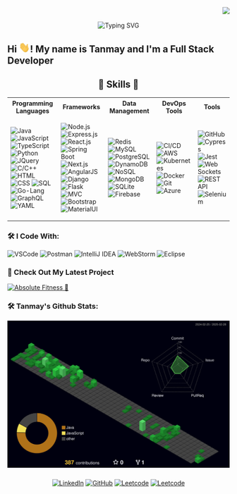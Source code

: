 <p align="right">
  <img src="https://komarev.com/ghpvc/?username=tanmay-kapoor&color=green">
</p>

<div align="center">
  <img src="https://readme-typing-svg.demolab.com?font=Fira+Code&pause=1000&color=F7B93E&center=true&vCenter=true&random=false&width=435&lines=Welcome+to+my+GitHub!;Full+Stack+Developer;Building+cool+things+with+code!" alt="Typing SVG" />
</div>



<h2 align="left">Hi <img src="https://raw.githubusercontent.com/ABSphreak/ABSphreak/master/gifs/Hi.gif" width="25px" />! My name is Tanmay and I'm a Full Stack Developer</h2>

<h2 align="center">🧠 Skills 🧠</h2>

<table>
<tr>
<th>Programming Languages</th>
<th>Frameworks</th>
<th>Data Management</th>
<th>DevOps Tools</th>
<th>Tools</th>
</tr>
<tr>
<td>

![Java](https://img.shields.io/badge/Java-%23ED8B00.svg?logo=openjdk&logoColor=white)
![JavaScript](https://img.shields.io/badge/-JavaScript-F7DF1E?style=flat&logo=javascript&logoColor=black)
![TypeScript](https://img.shields.io/badge/-TypeScript-007ACC?style=flat&logo=typescript&logoColor=white)
![Python](https://img.shields.io/badge/-Python-3776AB?style=flat&logo=Python&logoColor=white)
![JQuery](https://img.shields.io/badge/-jQuery-0769AD?style=flat&logo=jquery&logoColor=white)
![C/C++](https://img.shields.io/badge/-C%2FC%2B%2B-00599C?style=flat&logo=cplusplus&logoColor=white)
![HTML](https://img.shields.io/badge/-HTML-E34F26?style=flat&logo=html5&logoColor=white)
![CSS](https://img.shields.io/badge/-CSS-1572B6?style=flat&logo=css3&logoColor=white)
![SQL](https://img.shields.io/badge/-SQL-4479A1?style=flat&logo=MySQL&logoColor=white)
![Go-Lang](https://img.shields.io/badge/-Go-00ADD8?style=flat&logo=go&logoColor=white)
![GraphQL](https://img.shields.io/badge/-GraphQL-E10098?style=flat&logo=graphql&logoColor=white)
![YAML](https://img.shields.io/badge/YAML-CB171E?logo=yaml&logoColor=fff)

</td>
<td>

![Node.js](https://img.shields.io/badge/-Node.js-43853D?style=flat&logo=node-dot-js&logoColor=white)
![Express.js](https://img.shields.io/badge/-Express.js-000000?style=flat&logo=express&logoColor=white)
![React.js](https://img.shields.io/badge/-React.js-20232A?style=flat&logo=react&logoColor=61DAFB)
![Spring Boot](https://img.shields.io/badge/-Spring%20Boot-6DB33F?style=flat&logo=spring&logoColor=white)
![Next.js](https://img.shields.io/badge/Next.js-black?logo=next.js&logoColor=white)
![AngularJS](https://img.shields.io/badge/-AngularJS-E23237?style=flat&logo=angularjs&logoColor=white)
![Django](https://img.shields.io/badge/-Django-092E20?style=flat&logo=django&logoColor=white)
![Flask](https://img.shields.io/badge/-Flask-000000?style=flat&logo=flask&logoColor=white)
![MVC](https://img.shields.io/badge/-MVC-000000?style=flat)
![Bootstrap](https://img.shields.io/badge/-Bootstrap-563D7C?style=flat&logo=bootstrap&logoColor=white)
![MaterialUI](https://img.shields.io/badge/Material%20UI-007FFF?style=for-the-badge&logo=mui&logoColor=white)

</td>
<td>

![Redis](https://img.shields.io/badge/Redis-%23DD0031.svg?logo=redis&logoColor=white)
![MySQL](https://img.shields.io/badge/-MySQL-4479A1?style=flat&logo=mysql&logoColor=white)
![PostgreSQL](https://img.shields.io/badge/-PostgreSQL-316192?style=flat&logo=postgresql&logoColor=white)
![DynamoDB](https://img.shields.io/badge/DynamoDB-4053D6?logo=amazondynamodb&logoColor=fff)
![NoSQL](https://img.shields.io/badge/-NoSQL-000000?style=flat&logo=mongodb&logoColor=white)
![MongoDB](https://img.shields.io/badge/-MongoDB-47A248?style=flat&logo=mongodb&logoColor=white)
![SQLite](https://img.shields.io/badge/SQLite-%2307405e.svg?logo=sqlite&logoColor=white)
![Firebase](https://img.shields.io/badge/Firebase-039BE5?logo=Firebase&logoColor=white&color=yellow)

</td>
<td>

![CI/CD](https://img.shields.io/badge/-CI%2FCD-000000?style=flat)
![AWS](https://img.shields.io/badge/-AWS-FF9900?style=flat&logo=amazonaws&logoColor=white)
![Kubernetes](https://img.shields.io/badge/-Kubernetes-326CE5?style=flat&logo=kubernetes&logoColor=white)
![Docker](https://img.shields.io/badge/-Docker-2496ED?style=flat&logo=docker&logoColor=white)
![Git](https://img.shields.io/badge/-Git-F05032?style=flat&logo=git&logoColor=white)
![Azure](https://img.shields.io/badge/-Azure-0089D6?style=flat&logo=microsoftazure&logoColor=white)

</td>
<td>

![GitHub](https://img.shields.io/badge/-GitHub-181717?style=flat&logo=github&logoColor=white)
![Cypress](https://img.shields.io/badge/Cypress-69D3A7?logo=cypress&logoColor=fff)
![Jest](https://img.shields.io/badge/Jest-C21325?logo=jest&logoColor=fff)
![Web Sockets](https://img.shields.io/badge/-Web%20Sockets-000000?style=flat)
![REST API](https://img.shields.io/badge/-REST%20API-000000?style=flat)
![Selenium](https://img.shields.io/badge/Selenium-43B02A?logo=selenium&logoColor=fff)

</td>
</tr>
</table>


### 🛠️ I Code With:
![VSCode](https://img.shields.io/badge/VSCode-0078d7?logo=visualstudiocode&logoColor=white)
![Postman](https://img.shields.io/badge/Postman-FF6C37?logo=postman&logoColor=white)
![IntelliJ IDEA](https://img.shields.io/badge/IntelliJ%20IDEA-000000?style=flat&logo=intellijidea&logoColor=white&color=blueviolet)
![WebStorm](https://img.shields.io/badge/WebStorm-000000?style=flat&logo=webstorm&logoColor=white&color=0095D5)
![Eclipse](https://img.shields.io/badge/Eclipse%20IDE-2C2255?style=flat&logo=eclipseide&logoColor=white)

### 🚀 Check Out My Latest Project
[![Absolute Fitness 💪](https://img.shields.io/badge/Absolute%20Fitness%20💪-Click%20Here-brightgreen?style=flat)](https://absolute-fitness-frontend.netlify.app/)

### 🛠️ Tanmay's Github Stats:
![Tanmay's Github Stats](profile-3d-contrib/profile-night-green.svg)

###

<p align="center">
  <a href="https://www.linkedin.com/in/tanmay-kapoor" target="_blank"><img alt="LinkedIn" src="https://img.shields.io/badge/LinkedIn-Tanmay%20Kapoor-blue?logo=linkedIn&logoColor=blue"></a>
  <a href="https://github.com/tanmay-kapoor" target="_blank"><img alt="GitHub" src="https://img.shields.io/badge/GitHub-green?logo=github&logoColor=gray"></a>
  <a href="https://leetcode.com/u/tanmaykapoor/" target="_blank"><img alt="Leetcode" src="https://img.shields.io/badge/LeetCode-tanmaykapoor-yellow?logo=leetcode&logoColor=yellow"></a>
  <a href="https://www.hackerrank.com/profile/tanmaykapoor" target="_blank"><img alt="Leetcode" src="https://img.shields.io/badge/HackerRank-Tanmay-informational?logo=hackerrank&logoColor=brightgreen"></a>
</p>

